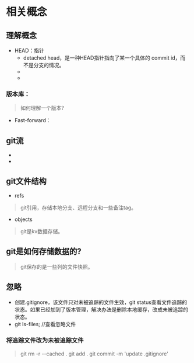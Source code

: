 # 相关概念

## 理解概念
- HEAD：指针
    - detached head，是一种HEAD指针指向了某一个具体的 commit id，而不是分支的情况。
    - 
    - 

### 版本库：
> 如何理解一个版本?


- Fast-forward：


## git流
- 
- 

## git文件结构
- refs
> git引用，存储本地分支、远程分支和一些备注tag。

- objects
> git是kv数据存储。


## git是如何存储数据的?
> git保存的是一些列的文件快照。

## 忽略
- 创建.gitignore，该文件只对未被追踪的文件生效，git status查看文件追踪的状态。如果已经加到了版本管理，解决办法是删除本地缓存，改成未被追踪的状态。
- git ls-files;   //查看忽略文件


### 将追踪文件改为未被追踪文件
> git rm -r --cached .
> git add .
> git commit -m 'update .gitignore'

